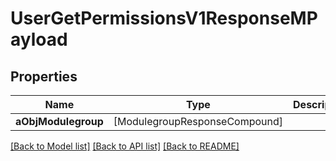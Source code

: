 # UserGetPermissionsV1ResponseMPayload

## Properties
Name | Type | Description | Notes
------------ | ------------- | ------------- | -------------
**aObjModulegroup** | [ModulegroupResponseCompound] |  | 

[[Back to Model list]](../README.md#documentation-for-models) [[Back to API list]](../README.md#documentation-for-api-endpoints) [[Back to README]](../README.md)


